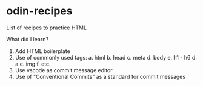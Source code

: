 # odin-recipes
List of recipes to practice HTML

What did I learn?
1. Add HTML boilerplate
2. Use of commonly used tags:
    a. html
    b. head
    c. meta
    d. body
    e. h1 - h6
    d. a
    e. img
    f. etc.
3. Use vscode as commit message editor
4. Use of "Conventional Commits" as a standard for commit messages